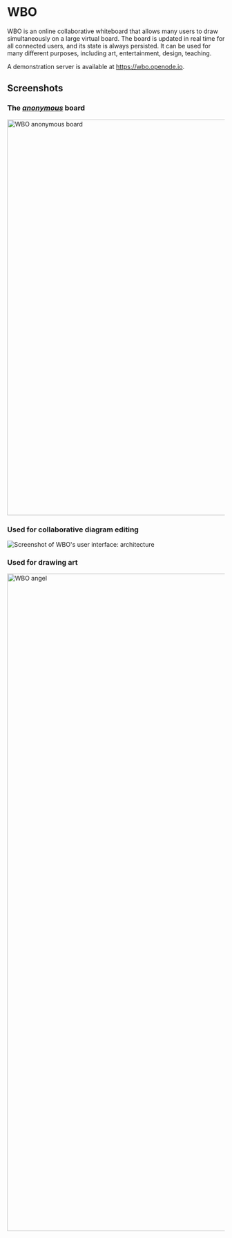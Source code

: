 # WBO

WBO is an online collaborative whiteboard that allows many users to draw simultaneously on a large virtual board.
The board is updated in real time for all connected users, and its state is always persisted. It can be used for many different purposes, including art, entertainment, design, teaching.

A demonstration server is available at https://wbo.openode.io.

## Screenshots

### The [*anonymous*](https://wbo.openode.io/boards/anonymous) board
<img width="916" alt="WBO anonymous board" src="https://user-images.githubusercontent.com/552629/59885574-06e02b80-93bc-11e9-9150-0670a1c5d4f3.png">

### Used for collaborative diagram editing
![Screenshot of WBO's user interface: architecture](https://user-images.githubusercontent.com/552629/59915054-07101380-941c-11e9-97c9-4980f50d302a.png)


### Used for drawing art
<img width="1522" alt="WBO angel" src="https://user-images.githubusercontent.com/552629/59914139-08404100-941a-11e9-9c29-bd2569fe4730.png">
